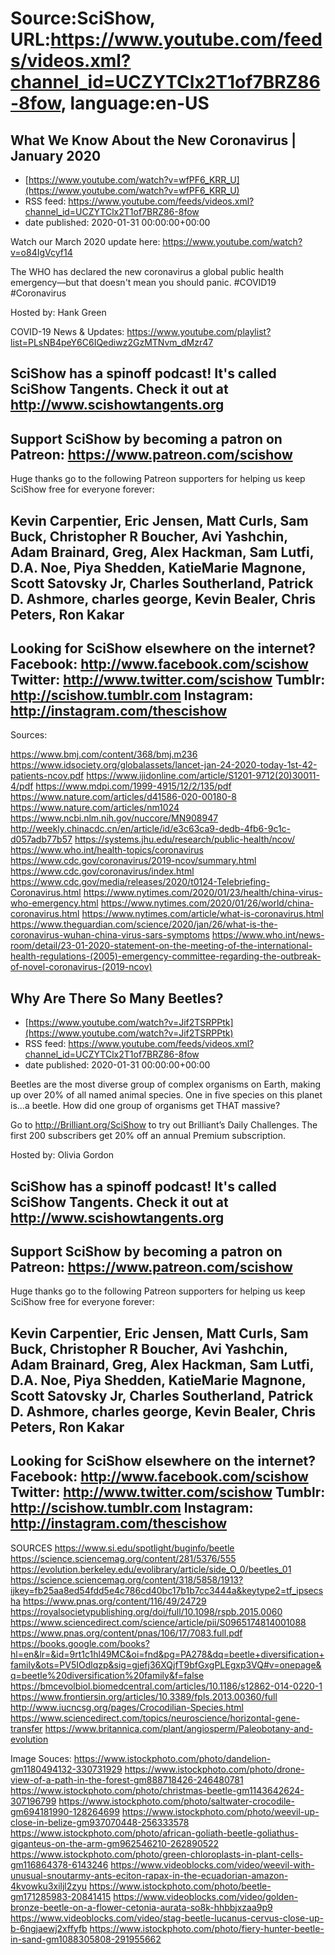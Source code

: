 # Source:SciShow, URL:https://www.youtube.com/feeds/videos.xml?channel_id=UCZYTClx2T1of7BRZ86-8fow, language:en-US

## What We Know About the New Coronavirus | January 2020
 - [https://www.youtube.com/watch?v=wfPF6_KRR_U](https://www.youtube.com/watch?v=wfPF6_KRR_U)
 - RSS feed: https://www.youtube.com/feeds/videos.xml?channel_id=UCZYTClx2T1of7BRZ86-8fow
 - date published: 2020-01-31 00:00:00+00:00

Watch our March 2020 update here: https://www.youtube.com/watch?v=o84IgVcyf14

The WHO has declared the new coronavirus a global public health emergency—but that doesn't mean you should panic. 
#COVID19 #Coronavirus

Hosted by: Hank Green

COVID-19 News & Updates: https://www.youtube.com/playlist?list=PLsNB4peY6C6IQediwz2GzMTNvm_dMzr47

SciShow has a spinoff podcast! It's called SciShow Tangents. Check it out at http://www.scishowtangents.org
----------
Support SciShow by becoming a patron on Patreon: https://www.patreon.com/scishow
----------
Huge thanks go to the following Patreon supporters for helping us keep SciShow free for everyone forever:

Kevin Carpentier, Eric Jensen, Matt Curls, Sam Buck, Christopher R Boucher, Avi Yashchin, Adam Brainard, Greg, Alex Hackman, Sam Lutfi, D.A. Noe, Piya Shedden, KatieMarie Magnone, Scott Satovsky Jr, Charles Southerland, Patrick D. Ashmore, charles george, Kevin Bealer, Chris Peters, Ron Kakar
----------
Looking for SciShow elsewhere on the internet?
Facebook: http://www.facebook.com/scishow
Twitter: http://www.twitter.com/scishow
Tumblr: http://scishow.tumblr.com
Instagram: http://instagram.com/thescishow
----------
Sources:

https://www.bmj.com/content/368/bmj.m236 
https://www.idsociety.org/globalassets/lancet-jan-24-2020-today-1st-42-patients-ncov.pdf
https://www.ijidonline.com/article/S1201-9712(20)30011-4/pdf
https://www.mdpi.com/1999-4915/12/2/135/pdf 
https://www.nature.com/articles/d41586-020-00180-8 
https://www.nature.com/articles/nm1024  
https://www.ncbi.nlm.nih.gov/nuccore/MN908947 
http://weekly.chinacdc.cn/en/article/id/e3c63ca9-dedb-4fb6-9c1c-d057adb77b57 
https://systems.jhu.edu/research/public-health/ncov/
https://www.who.int/health-topics/coronavirus 
https://www.cdc.gov/coronavirus/2019-ncov/summary.html 
https://www.cdc.gov/coronavirus/index.html 
https://www.cdc.gov/media/releases/2020/t0124-Telebriefing-Coronavirus.html 
https://www.nytimes.com/2020/01/23/health/china-virus-who-emergency.html 
https://www.nytimes.com/2020/01/26/world/china-coronavirus.html 
https://www.nytimes.com/article/what-is-coronavirus.html 
https://www.theguardian.com/science/2020/jan/26/what-is-the-coronavirus-wuhan-china-virus-sars-symptoms 
https://www.who.int/news-room/detail/23-01-2020-statement-on-the-meeting-of-the-international-health-regulations-(2005)-emergency-committee-regarding-the-outbreak-of-novel-coronavirus-(2019-ncov)

## Why Are There So Many Beetles?
 - [https://www.youtube.com/watch?v=Jif2TSRPPtk](https://www.youtube.com/watch?v=Jif2TSRPPtk)
 - RSS feed: https://www.youtube.com/feeds/videos.xml?channel_id=UCZYTClx2T1of7BRZ86-8fow
 - date published: 2020-01-31 00:00:00+00:00

Beetles are the most diverse group of complex organisms on Earth, making up over 20% of all named animal species. One in five species on this planet is...a beetle. How did one group of organisms get THAT massive?

Go to http://Brilliant.org/SciShow to try out Brilliant’s Daily Challenges. The first 200 subscribers get 20% off an annual Premium subscription.

Hosted by: Olivia Gordon

SciShow has a spinoff podcast! It's called SciShow Tangents. Check it out at http://www.scishowtangents.org
----------
Support SciShow by becoming a patron on Patreon: https://www.patreon.com/scishow
----------
Huge thanks go to the following Patreon supporters for helping us keep SciShow free for everyone forever:

Kevin Carpentier, Eric Jensen, Matt Curls, Sam Buck, Christopher R Boucher, Avi Yashchin, Adam Brainard, Greg, Alex Hackman, Sam Lutfi, D.A. Noe, Piya Shedden, KatieMarie Magnone, Scott Satovsky Jr, Charles Southerland, Patrick D. Ashmore, charles george, Kevin Bealer, Chris Peters, Ron Kakar
----------
Looking for SciShow elsewhere on the internet?
Facebook: http://www.facebook.com/scishow
Twitter: http://www.twitter.com/scishow
Tumblr: http://scishow.tumblr.com
Instagram: http://instagram.com/thescishow
----------
SOURCES
https://www.si.edu/spotlight/buginfo/beetle
https://science.sciencemag.org/content/281/5376/555
https://evolution.berkeley.edu/evolibrary/article/side_O_0/beetles_01
https://science.sciencemag.org/content/318/5858/1913?ijkey=fb25aa8ed54fdd5e4c786cd40bc17b1b7cc3444a&keytype2=tf_ipsecsha
https://www.pnas.org/content/116/49/24729
https://royalsocietypublishing.org/doi/full/10.1098/rspb.2015.0060
https://www.sciencedirect.com/science/article/pii/S0965174814001088
https://www.pnas.org/content/pnas/106/17/7083.full.pdf
https://books.google.com/books?hl=en&lr=&id=9rt1c1hl49MC&oi=fnd&pg=PA278&dq=beetle+diversification+family&ots=PV5IOdlqzp&sig=gjefj36XQjfT9bfGxgPLEgxp3VQ#v=onepage&q=beetle%20diversification%20family&f=false
https://bmcevolbiol.biomedcentral.com/articles/10.1186/s12862-014-0220-1
https://www.frontiersin.org/articles/10.3389/fpls.2013.00360/full
http://www.iucncsg.org/pages/Crocodilian-Species.html
https://www.sciencedirect.com/topics/neuroscience/horizontal-gene-transfer
https://www.britannica.com/plant/angiosperm/Paleobotany-and-evolution

Image Souces:
https://www.istockphoto.com/photo/dandelion-gm1180494132-330731929
https://www.istockphoto.com/photo/drone-view-of-a-path-in-the-forest-gm888718426-246480781
https://www.istockphoto.com/photo/christmas-beetle-gm1143642624-307196799
https://www.istockphoto.com/photo/saltwater-crocodile-gm694181990-128264699
https://www.istockphoto.com/photo/weevil-up-close-in-belize-gm937070448-256333578
https://www.istockphoto.com/photo/african-goliath-beetle-goliathus-giganteus-on-the-arm-gm962546210-262890522
https://www.istockphoto.com/photo/green-chloroplasts-in-plant-cells-gm116864378-6143246
https://www.videoblocks.com/video/weevil-with-unusual-snoutarmy-ants-eciton-rapax-in-the-ecuadorian-amazon-4kvowku3xiljl2zyu
https://www.istockphoto.com/photo/beetle-gm171285983-20841415
https://www.videoblocks.com/video/golden-bronze-beetle-on-a-flower-cetonia-aurata-so8k-hhbbjxzaa9p9
https://www.videoblocks.com/video/stag-beetle-lucanus-cervus-close-up-b-6ngjaewj2xffyfb
https://www.istockphoto.com/photo/fiery-hunter-beetle-in-sand-gm1088305808-291955662

